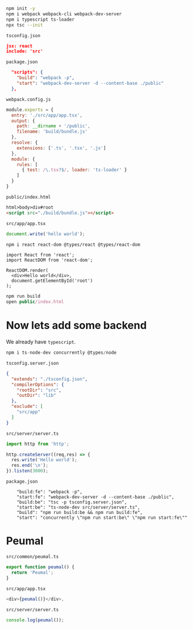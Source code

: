 ```sh
npm init -y
npm i webpack webpack-cli webpack-dev-server
npm i typescript ts-loader
npx tsc --init
```

`tsconfig.json`
```json
jsx: react
include: 'src'
```

`package.json`
```json
  "scripts": {
    "build": "webpack -p",
    "start": "webpack-dev-server -d --content-base ./public"
  },
```

`webpack.config.js`
```js
module.exports = {
  entry: './src/app/app.tsx',
  output: {
    path: __dirname + '/public',
    filename: 'build/bundle.js'
  },
  resolve: {
    extensions: ['.ts', '.tsx', '.js']
  },
  module: {
    rules: [
      { test: /\.tsx?$/, loader: 'ts-loader' }
    ]
  }
}
```


`public/index.html`
```html
html>body>div#root
<script src="./build/bundle.js"></script>
```

`src/app/app.tsx`
```js
document.write('hello world');
```


```sh
npm i react react-dom @types/react @types/react-dom
```
```tsx
import React from 'react';
import ReactDOM from 'react-dom';

ReactDOM.render(
  <div>Hello world</div>,
  document.getElementById('root')
);
```

```js
npm run build
open public/index.html
```

# Now lets add some backend

We already have `typescript`.
```js
npm i ts-node-dev concurrently @types/node
```

`tsconfig.server.json`
```json
{
  "extends": "./tsconfig.json",
  "compilerOptions": {
    "rootDir": "src",
    "outDir": "lib"
  },
  "exclude": [
    "src/app"
  ]
}
```

`src/server/server.ts`
```ts
import http from 'http';

http.createServer((req,res) => {
  res.write('Hello world');
  res.end('\n');
}).listen(3000);
```

`package.json`
```
    "build:fe": "webpack -p",
    "start:fe": "webpack-dev-server -d --content-base ./public",
    "build:be": "tsc -p tsconfig.server.json",
    "start:be": "ts-node-dev src/server/server.ts",
    "build": "npm run build:be && npm run build:fe",
    "start": "concurrently \"npm run start:be\" \"npm run start:fe\""
```

# Peumal 
`src/common/peumal.ts`
```ts
export function peumal() {
  return 'Peumal';
}
```

`src/app/app.tsx`
```ts
<div>{peumal()}</div>,
```

`src/server/server.ts`
```ts
console.log(peumal());
```
